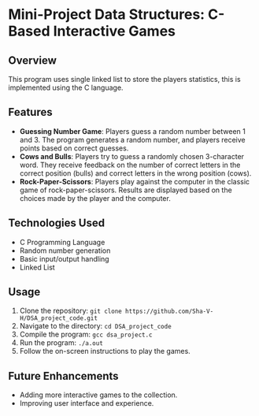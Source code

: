 # Mini-Project Data Structures: C-Based Interactive Games

## Overview
This program uses single linked list to store the players statistics, this is implemented using the C language.

## Features
- **Guessing Number Game**: Players guess a random number between 1 and 3. The program generates a random number, and players receive points based on correct guesses.
- **Cows and Bulls**: Players try to guess a randomly chosen 3-character word. They receive feedback on the number of correct letters in the correct position (bulls) and correct letters in the wrong position (cows).
- **Rock-Paper-Scissors**: Players play against the computer in the classic game of rock-paper-scissors. Results are displayed based on the choices made by the player and the computer.

## Technologies Used
- C Programming Language
- Random number generation
- Basic input/output handling
- Linked List

## Usage
1. Clone the repository: `git clone https://github.com/Sha-V-H/DSA_project_code.git`
2. Navigate to the directory: `cd DSA_project_code`
3. Compile the program: `gcc dsa_project.c`
4. Run the program: `./a.out`
5. Follow the on-screen instructions to play the games.

## Future Enhancements
- Adding more interactive games to the collection.
- Improving user interface and experience.

